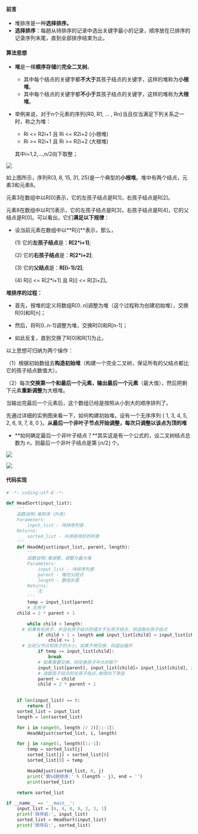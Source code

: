 #### 前言

- 堆排序是一种**选择排序。**
- **选择排序**：每趟从待排序的记录中选出关键字最小的记录，顺序放在已排序的记录序列末尾，直到全部排序结束为止。

#### 算法思想

- **堆**是一棵**顺序存储**的**完全二叉树**。
  - 其中每个结点的关键字都**不大于**其孩子结点的关键字，这样的堆称为**小根堆**。
  - 其中每个结点的关键字都**不小于**其孩子结点的关键字，这样的堆称为**大根堆**。

- 举例来说，对于n个元素的序列{R0, R1, ... , Rn}当且仅当满足下列关系之一时，称之为堆：

  - Ri <= R2i+1 且 Ri <= R2i+2 (小根堆)
  - Ri >= R2i+1 且 Ri >= R2i+2 (大根堆)

  其中i=1,2,…,n/2向下取整；

![](https://blog-1258986886.cos.ap-beijing.myqcloud.com/%E6%8E%92%E5%BA%8F/8-1.jpg)

如上图所示，序列R{3, 8, 15, 31, 25}是一个典型的**小根堆**。堆中有两个结点，元素3和元素8。

元素3在数组中以R[0]表示，它的左孩子结点是R[1]，右孩子结点是R[2]。

元素8在数组中以R[1]表示，它的左孩子结点是R[3]，右孩子结点是R[4]，它的父结点是R[0]。可以看出，它们**满足以下规律**：

- 设当前元素在数组中以**R[i]**表示，那么，

  (1) 它的**左孩子结点**是：**R[2\*i+1]**;

  (2) 它的**右孩子结点**是：**R[2\*i+2]**;

  (3) 它的**父结点**是：**R[(i-1)/2]**;

  (4) R[i] <= R[2*i+1] 且 R[i] <= R[2i+2]。

**堆排序的过程：**

- 首先，按堆的定义将数组R[0..n]调整为堆（这个过程称为创建初始堆），交换R[0]和R[n]；

- 然后，将R[0..n-1]调整为堆，交换R[0]和R[n-1]；

- 如此反复，直到交换了R[0]和R[1]为止。

以上思想可归纳为两个操作：

（1）根据初始数组去**构造初始堆**（构建一个完全二叉树，保证所有的父结点都比它的孩子结点数值大）。

（2）每次**交换第一个和最后一个元素，输出最后一个元素**（最大值），然后把剩下元素**重新调整**为大根堆。

当输出完最后一个元素后，这个数组已经是按照从小到大的顺序排列了。

先通过详细的实例图来看一下，如何构建初始堆。设有一个无序序列 { 1, 3, 4, 5, 2, 6, 9, 7, 8, 0 }。**从最后一个非叶子节点开始调整，每次只调整以该点为顶的堆**

- **如何确定最后一个非叶子结点？**其实这是有一个公式的，设二叉树结点总数为 n，则最后一个非叶子结点是第 ⌊n/2⌋ 个。

![](https://blog-1258986886.cos.ap-beijing.myqcloud.com/%E6%8E%92%E5%BA%8F/8-2.jpg)

![](https://blog-1258986886.cos.ap-beijing.myqcloud.com/%E6%8E%92%E5%BA%8F/8-3.jpg)

#### 代码实现

```python
# -*- coding:utf-8 -*-

def HeadSort(input_list):
	'''
	函数说明:堆排序（升序）
	Parameters:
		input_list - 待排序列表
	Returns:
		sorted_list - 升序排序好的列表
	'''
	def HeadAdjust(input_list, parent, length):
		'''
		函数说明:堆调整，调整为最大堆
		Parameters:
			input_list - 待排序列表
			parent - 堆的父结点
			length - 数组长度
		Returns:
			无
		'''	
		temp = input_list[parent]
		# 左孩子
    child = 2 * parent + 1

		while child < length:
      # 如果有右孩子，并且右孩子结点的值大于左孩子结点，则选取右孩子结点
			if child + 1 < length and input_list[child] < input_list[child+1]:
				child += 1
      # 比较父节点和孩子的大小，如果不用交换，则退出循环
			if temp >= input_list[child]:
				break
			# 如果需要交换，则交换孩子中大的那个
			input_list[parent], input_list[child]= input_list[child], input_list[parent]
			# 选取孩子结点的左孩子结点,继续向下筛选
			parent = child
			child = 2 * parent + 1
		

	if len(input_list) == 0:
		return []
	sorted_list = input_list
	length = len(sorted_list)

	for i in range(0, length // 2)[::-1]:
		HeadAdjust(sorted_list, i, length)

	for j in range(1, length)[::-1]:
		temp = sorted_list[j]
		sorted_list[j] = sorted_list[0]
		sorted_list[0] = temp

		HeadAdjust(sorted_list, 0, j)
		print('第%d趟排序:' % (length - j), end = '')
		print(sorted_list)

	return sorted_list

if __name__ == '__main__':
	input_list = [6, 4, 8, 9, 2, 3, 1]
	print('排序前:', input_list)
	sorted_list = HeadSort(input_list)
	print('排序后:', sorted_list)
```

